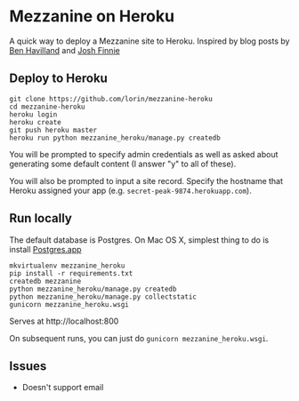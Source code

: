 # Mezzanine on Heroku

A quick way to deploy a Mezzanine site to Heroku. Inspired by blog posts by [Ben
Havilland][2] and [Josh Finnie][3]

## Deploy to Heroku

    git clone https://github.com/lorin/mezzanine-heroku
    cd mezzanine-heroku
    heroku login
    heroku create
    git push heroku master
    heroku run python mezzanine_heroku/manage.py createdb

You will be prompted to specify admin credentials as well as asked about
generating some default content (I answer "y" to all of these).

You will also be prompted to input a site record. Specify the hostname that Heroku assigned your app (e.g. `secret-peak-9874.herokuapp.com`).




## Run locally

The default database is Postgres. On Mac OS X, simplest thing to do is install
[Postgres.app][1]

    mkvirtualenv mezzanine_heroku
    pip install -r requirements.txt
    createdb mezzanine
    python mezzanine_heroku/manage.py createdb
    python mezzanine_heroku/manage.py collectstatic
    gunicorn mezzanine_heroku.wsgi

Serves at http://localhost:800

On subsequent runs, you can just do `gunicorn mezzanine_heroku.wsgi`.

## Issues

* Doesn't support email


[1]: http://postgresapp.com
[2]: http://www.benhavilland.com/blog/deploying-mezzanine-on-heroku/
[3]: https://gist.github.com/joshfinnie/4046138
